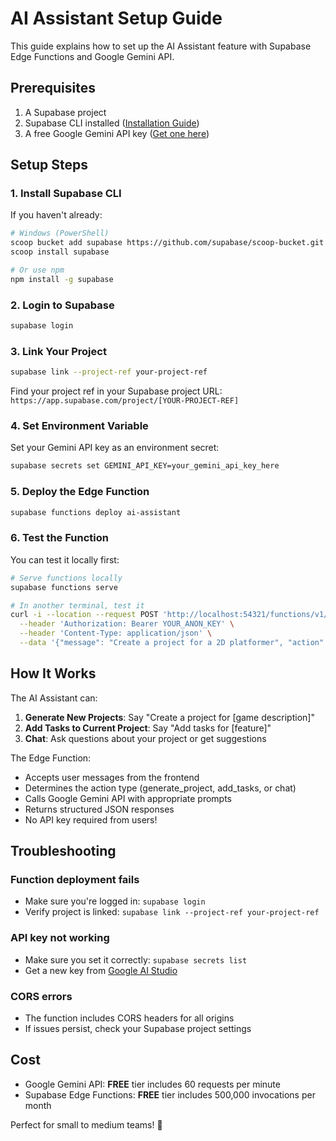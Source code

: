 # AI Assistant Setup Guide

This guide explains how to set up the AI Assistant feature with Supabase Edge Functions and Google Gemini API.

## Prerequisites

1. A Supabase project
2. Supabase CLI installed ([Installation Guide](https://supabase.com/docs/guides/cli))
3. A free Google Gemini API key ([Get one here](https://makersuite.google.com/app/apikey))

## Setup Steps

### 1. Install Supabase CLI

If you haven't already:

```bash
# Windows (PowerShell)
scoop bucket add supabase https://github.com/supabase/scoop-bucket.git
scoop install supabase

# Or use npm
npm install -g supabase
```

### 2. Login to Supabase

```bash
supabase login
```

### 3. Link Your Project

```bash
supabase link --project-ref your-project-ref
```

Find your project ref in your Supabase project URL: `https://app.supabase.com/project/[YOUR-PROJECT-REF]`

### 4. Set Environment Variable

Set your Gemini API key as an environment secret:

```bash
supabase secrets set GEMINI_API_KEY=your_gemini_api_key_here
```

### 5. Deploy the Edge Function

```bash
supabase functions deploy ai-assistant
```

### 6. Test the Function

You can test it locally first:

```bash
# Serve functions locally
supabase functions serve

# In another terminal, test it
curl -i --location --request POST 'http://localhost:54321/functions/v1/ai-assistant' \
  --header 'Authorization: Bearer YOUR_ANON_KEY' \
  --header 'Content-Type: application/json' \
  --data '{"message": "Create a project for a 2D platformer", "action": "generate_project"}'
```

## How It Works

The AI Assistant can:

1. **Generate New Projects**: Say "Create a project for [game description]"
2. **Add Tasks to Current Project**: Say "Add tasks for [feature]"
3. **Chat**: Ask questions about your project or get suggestions

The Edge Function:
- Accepts user messages from the frontend
- Determines the action type (generate_project, add_tasks, or chat)
- Calls Google Gemini API with appropriate prompts
- Returns structured JSON responses
- No API key required from users!

## Troubleshooting

### Function deployment fails
- Make sure you're logged in: `supabase login`
- Verify project is linked: `supabase link --project-ref your-project-ref`

### API key not working
- Make sure you set it correctly: `supabase secrets list`
- Get a new key from [Google AI Studio](https://makersuite.google.com/app/apikey)

### CORS errors
- The function includes CORS headers for all origins
- If issues persist, check your Supabase project settings

## Cost

- Google Gemini API: **FREE** tier includes 60 requests per minute
- Supabase Edge Functions: **FREE** tier includes 500,000 invocations per month

Perfect for small to medium teams! 🚀

